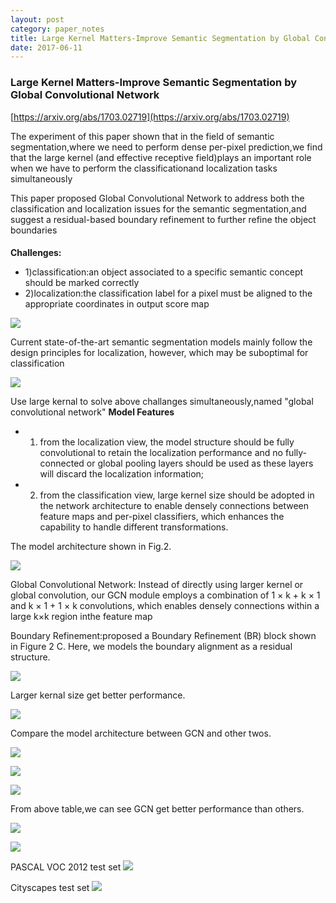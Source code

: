 ```yaml
---
layout: post
category: paper_notes
title: Large Kernel Matters-Improve Semantic Segmentation by Global Convolutional Network
date: 2017-06-11
---
```


### Large Kernel Matters-Improve Semantic Segmentation by Global Convolutional Network
[https://arxiv.org/abs/1703.02719](https://arxiv.org/abs/1703.02719)

The experiment of this paper shown that in the field of semantic segmentation,where we need to perform dense per-pixel prediction,we find that the large kernel (and effective receptive field)plays an important role when we have to perform the classificationand localization tasks simultaneously

This paper proposed Global Convolutional Network to address both the classification and localization issues for the semantic segmentation,and suggest a residual-based boundary refinement to further refine the object
boundaries

####
**Challenges:**
- 1)classification:an object associated to a specific semantic concept should be marked correctly
- 2)localization:the classification label for a pixel must be aligned to the appropriate coordinates in output score map

![](/assets/paper_notes/LargeKernalMatters_SS/Fig1.png)

Current state-of-the-art semantic segmentation models mainly follow the design principles for localization, however, which may be suboptimal for classification

![](/assets/paper_notes/LargeKernalMatters_SS/Fig3.png)

Use large kernal to solve above challanges simultaneously,named "global convolutional network"
**Model Features**
- 1) from the localization view, the model structure should be fully convolutional to retain the localization performance and no fully-connected or global pooling layers should be used as these layers will discard the localization information; 
- 2) from the classification view, large kernel size should be adopted in the network architecture to enable densely connections between feature maps and per-pixel classifiers, which enhances the capability to handle different transformations.

The model architecture shown in Fig.2.

![](/assets/paper_notes/LargeKernalMatters_SS/Fig2.png)

Global Convolutional Network: Instead of directly using larger kernel or global convolution, our GCN module employs a combination of 1 × k + k × 1 and k × 1 + 1 × k convolutions, which enables densely connections within a large k×k region inthe feature map

Boundary Refinement:proposed a Boundary Refinement (BR) block shown in Figure 2 C. Here, we models the boundary alignment as a residual structure.

![](/assets/paper_notes/LargeKernalMatters_SS/fig1.jpg)

Larger kernal size get better performance.

![](/assets/paper_notes/LargeKernalMatters_SS/table1.png)

Compare the model architecture between GCN and other twos.

![](/assets/paper_notes/LargeKernalMatters_SS/Fig4.png)

![](/assets/paper_notes/LargeKernalMatters_SS/table23.png)

![](/assets/paper_notes/LargeKernalMatters_SS/table4.png)

From above table,we can see GCN get better performance than others.

![](/assets/paper_notes/LargeKernalMatters_SS/Fig5.png)

![](/assets/paper_notes/LargeKernalMatters_SS/table6.png)

PASCAL VOC 2012 test set 
![](/assets/paper_notes/LargeKernalMatters_SS/table8.png)

Cityscapes test set 
![](/assets/paper_notes/LargeKernalMatters_SS/table10.png)